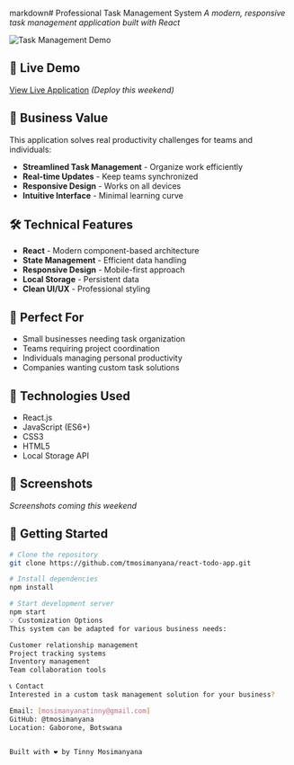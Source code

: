 markdown# Professional Task Management System
*A modern, responsive task management application built with React*

![Task Management Demo](https://via.placeholder.com/800x400/4F46E5/FFFFFF?text=Task+Management+System)

## 🚀 Live Demo
[View Live Application](https://your-app-link.netlify.app) *(Deploy this weekend)*

## 💼 Business Value
This application solves real productivity challenges for teams and individuals:
- **Streamlined Task Management** - Organize work efficiently
- **Real-time Updates** - Keep teams synchronized
- **Responsive Design** - Works on all devices
- **Intuitive Interface** - Minimal learning curve

## 🛠️ Technical Features
- **React** - Modern component-based architecture
- **State Management** - Efficient data handling
- **Responsive Design** - Mobile-first approach
- **Local Storage** - Persistent data
- **Clean UI/UX** - Professional styling

## 🎯 Perfect For
- Small businesses needing task organization
- Teams requiring project coordination
- Individuals managing personal productivity
- Companies wanting custom task solutions

## 🔧 Technologies Used
- React.js
- JavaScript (ES6+)
- CSS3
- HTML5
- Local Storage API

## 📱 Screenshots
*Screenshots coming this weekend*

## 🚀 Getting Started
```bash
# Clone the repository
git clone https://github.com/tmosimanyana/react-todo-app.git

# Install dependencies
npm install

# Start development server
npm start
💡 Customization Options
This system can be adapted for various business needs:

Customer relationship management
Project tracking systems
Inventory management
Team collaboration tools

📞 Contact
Interested in a custom task management solution for your business?

Email: [mosimanyanatinny@gmail.com]
GitHub: @tmosimanyana
Location: Gaborone, Botswana


Built with ❤️ by Tinny Mosimanyana

